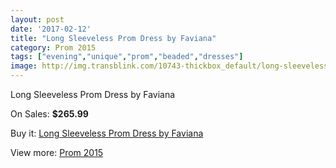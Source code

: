 ```yaml
---
layout: post
date: '2017-02-12'
title: "Long Sleeveless Prom Dress by Faviana"
category: Prom 2015
tags: ["evening","unique","prom","beaded","dresses"]
image: http://img.transblink.com/10743-thickbox_default/long-sleeveless-prom-dress-by-faviana.jpg
---
```

Long Sleeveless Prom Dress by Faviana

On Sales: **$265.99**
<a href="https://www.transblink.com/en/prom-2015/3493-long-sleeveless-prom-dress-by-faviana.html"><amp-img layout="responsive" width="600" height="600" src="//img.transblink.com/10743-thickbox_default/long-sleeveless-prom-dress-by-faviana.jpg" alt="Long Sleeveless Prom Dress by Faviana 0" /></a>
<a href="https://www.transblink.com/en/prom-2015/3493-long-sleeveless-prom-dress-by-faviana.html"><amp-img layout="responsive" width="600" height="600" src="//img.transblink.com/10744-thickbox_default/long-sleeveless-prom-dress-by-faviana.jpg" alt="Long Sleeveless Prom Dress by Faviana 1" /></a>

Buy it: [Long Sleeveless Prom Dress by Faviana](https://www.transblink.com/en/prom-2015/3493-long-sleeveless-prom-dress-by-faviana.html "Long Sleeveless Prom Dress by Faviana")

View more: [Prom 2015](https://www.transblink.com/en/10-prom-2015 "Prom 2015")